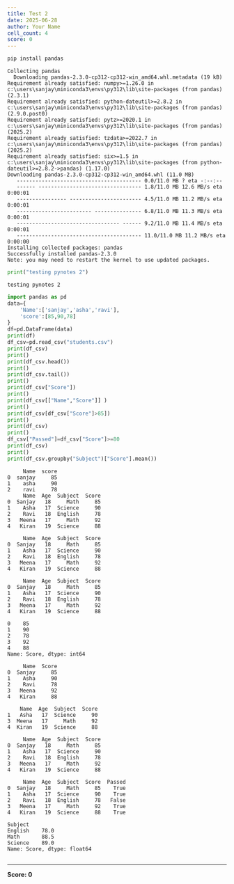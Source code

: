 ```yaml
---
title: Test 2
date: 2025-06-28
author: Your Name
cell_count: 4
score: 0
---
```


```python
pip install pandas
```

    Collecting pandas
      Downloading pandas-2.3.0-cp312-cp312-win_amd64.whl.metadata (19 kB)
    Requirement already satisfied: numpy>=1.26.0 in c:\users\sanjay\miniconda3\envs\py312\lib\site-packages (from pandas) (2.3.1)
    Requirement already satisfied: python-dateutil>=2.8.2 in c:\users\sanjay\miniconda3\envs\py312\lib\site-packages (from pandas) (2.9.0.post0)
    Requirement already satisfied: pytz>=2020.1 in c:\users\sanjay\miniconda3\envs\py312\lib\site-packages (from pandas) (2025.2)
    Requirement already satisfied: tzdata>=2022.7 in c:\users\sanjay\miniconda3\envs\py312\lib\site-packages (from pandas) (2025.2)
    Requirement already satisfied: six>=1.5 in c:\users\sanjay\miniconda3\envs\py312\lib\site-packages (from python-dateutil>=2.8.2->pandas) (1.17.0)
    Downloading pandas-2.3.0-cp312-cp312-win_amd64.whl (11.0 MB)
       ---------------------------------------- 0.0/11.0 MB ? eta -:--:--
       ------ --------------------------------- 1.8/11.0 MB 12.6 MB/s eta 0:00:01
       ---------------- ----------------------- 4.5/11.0 MB 11.2 MB/s eta 0:00:01
       ------------------------ --------------- 6.8/11.0 MB 11.3 MB/s eta 0:00:01
       --------------------------------- ------ 9.2/11.0 MB 11.4 MB/s eta 0:00:01
       ---------------------------------------- 11.0/11.0 MB 11.2 MB/s eta 0:00:00
    Installing collected packages: pandas
    Successfully installed pandas-2.3.0
    Note: you may need to restart the kernel to use updated packages.
    


```python
print("testing pynotes 2")
```

    testing pynotes 2
    


```python
import pandas as pd
data={
    'Name':['sanjay','asha','ravi'],
    'score':[85,90,78]
}
df=pd.DataFrame(data)
print(df)
df_csv=pd.read_csv("students.csv")
print(df_csv)
print()
print(df_csv.head())
print()
print(df_csv.tail())
print()
print(df_csv["Score"])
print()
print(df_csv[["Name","Score"]] )
print()
print(df_csv[df_csv["Score"]>85])
print()
print(df_csv)
print()
df_csv["Passed"]=df_csv["Score"]>=80
print(df_csv)
print()
print(df_csv.groupby("Subject")["Score"].mean())

```

         Name  score
    0  sanjay     85
    1    asha     90
    2    ravi     78
         Name  Age  Subject  Score
    0  Sanjay   18     Math     85
    1    Asha   17  Science     90
    2    Ravi   18  English     78
    3   Meena   17     Math     92
    4   Kiran   19  Science     88
    
         Name  Age  Subject  Score
    0  Sanjay   18     Math     85
    1    Asha   17  Science     90
    2    Ravi   18  English     78
    3   Meena   17     Math     92
    4   Kiran   19  Science     88
    
         Name  Age  Subject  Score
    0  Sanjay   18     Math     85
    1    Asha   17  Science     90
    2    Ravi   18  English     78
    3   Meena   17     Math     92
    4   Kiran   19  Science     88
    
    0    85
    1    90
    2    78
    3    92
    4    88
    Name: Score, dtype: int64
    
         Name  Score
    0  Sanjay     85
    1    Asha     90
    2    Ravi     78
    3   Meena     92
    4   Kiran     88
    
        Name  Age  Subject  Score
    1   Asha   17  Science     90
    3  Meena   17     Math     92
    4  Kiran   19  Science     88
    
         Name  Age  Subject  Score
    0  Sanjay   18     Math     85
    1    Asha   17  Science     90
    2    Ravi   18  English     78
    3   Meena   17     Math     92
    4   Kiran   19  Science     88
    
         Name  Age  Subject  Score  Passed
    0  Sanjay   18     Math     85    True
    1    Asha   17  Science     90    True
    2    Ravi   18  English     78   False
    3   Meena   17     Math     92    True
    4   Kiran   19  Science     88    True
    
    Subject
    English    78.0
    Math       88.5
    Science    89.0
    Name: Score, dtype: float64
    


```python

```


---
**Score: 0**